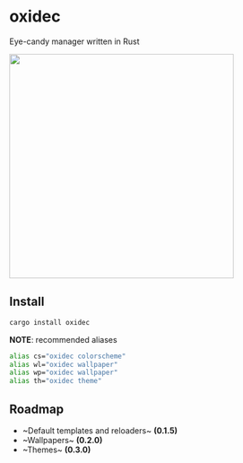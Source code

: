 # oxidec

Eye-candy manager written in Rust

<img
    src="https://github.com/mrtnvgr/oxidec/assets/48406064/8ce1565d-f65a-4664-92fe-995aacb74d7c"
    width="400px"
    height="400px"
/>

## Install

```sh
cargo install oxidec
```

**NOTE**: recommended aliases

```sh
alias cs="oxidec colorscheme"
alias wl="oxidec wallpaper"
alias wp="oxidec wallpaper"
alias th="oxidec theme"
```

## Roadmap

- ~Default templates and reloaders~ **(0.1.5)**
- ~Wallpapers~ **(0.2.0)**
- ~Themes~ **(0.3.0)**

